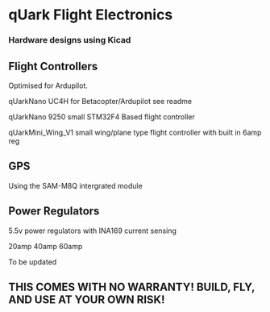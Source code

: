  # qUark Flight Electronics


 ### Hardware designs using Kicad

 ## Flight Controllers

Optimised for Ardupilot.

qUarkNano UC4H for Betacopter/Ardupilot see readme

qUarkNano 9250 small STM32F4 Based flight controller

qUarkMini_Wing_V1 small wing/plane type flight controller with built in 6amp reg


 ## GPS

 Using the SAM-M8Q intergrated module

 ## Power Regulators

 5.5v power regulators with INA169 current sensing

 20amp 40amp 60amp

 To be updated

 ## THIS COMES WITH NO WARRANTY! BUILD, FLY, AND USE AT YOUR OWN RISK!
